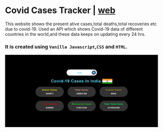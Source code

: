 # Covid Cases Tracker | [web](https://avinashbalajee.github.io/covid-cases-tracker/)
This website shows the present ative cases,total deaths,total recoveries etc due to covid-19.
Used an API which shows Covid-19 data of different countries in the world,and these data keeps on updating every 24 hrs.
### It is created using `Vanilla Javascript`,`CSS` and `HTML`.
![](/screenshot.png)

